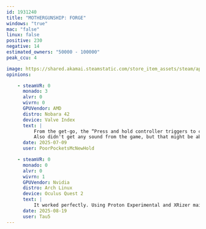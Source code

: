 ```yaml
---
id: 1931240
title: "MOTHERGUNSHIP: FORGE"
windows: "true"
mac: "false"
linux: false
positive: 230
negative: 14
estimated_owners: "50000 - 100000"
peak_ccu: 4

image: https://shared.akamai.steamstatic.com/store_item_assets/steam/apps/1931240/header.jpg?t=1722877610
opinions:

    - steamVR: 0
      monado: 3
      alvr: 0
      wivrn: 0
      GPUVendor: AMD
      distro: Nobara 42
      device: Valve Index
      text: |
          From the get-go, the “Press and hold controller triggers to charge a punch” isn't reliably working, despite relying working on the same key, to shoot things. In the case you are stuck at that tutorial part, you can always "surrender" in the option menu, and go back to the title screen.
          Also didn't get any sound from the game, but that might be able to be worked around via Pipewire.
      date: 2025-07-09
      user: PoorPocketsMcNewHold

    - steamVR: 0
      monado: 0
      alvr: 0
      wivrn: 1
      GPUVendor: Nvidia
      distro: Arch Linux
      device: Oculus Quest 2
      text: |
          It worked perfectly. Using Proton Experimental and XRizer mainline (main branch)
      date: 2025-08-19
      user: Tau5
---
```

